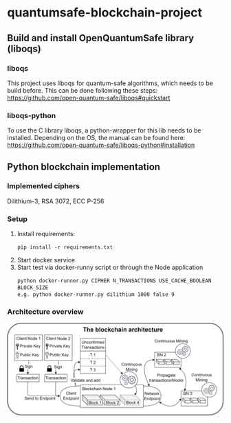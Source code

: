 # quantumsafe-blockchain-project

## Build and install OpenQuantumSafe library (liboqs)

### liboqs
This project uses liboqs for quantum-safe algorithms, which needs to be build before.
This can be done following these steps: https://github.com/open-quantum-safe/liboqs#quickstart
### liboqs-python
To use the C library liboqs, a python-wrapper for this lib needs to be installed.
Depending on the OS, the manual can be found here: https://github.com/open-quantum-safe/liboqs-python#installation

## Python blockchain implementation
### Implemented ciphers
Dilithium-3, RSA 3072, ECC P-256
### Setup
1. Install requirements:
    ````
    pip install -r requirements.txt
    ````
2. Start docker service
3. Start test via docker-runny script or through the Node application
    ````
   python docker-runner.py CIPHER N_TRANSACTIONS USE_CACHE_BOOLEAN BLOCK_SIZE
   e.g. python docker-runner.py dilithium 1000 false 9
    ````

### Architecture overview
![The blockchain architecture](architecture-diagram.png)
